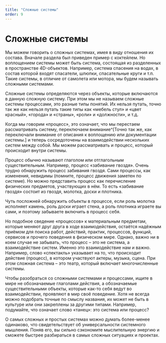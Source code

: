 ```yaml
---
title: "Сложные системы"
order: 9
---
```


# Сложные системы

Мы можем говорить о сложных системах, имея в виду отношения их состава. Вначале раздела был приведен пример с коктейлем. Но воплощением системы может быть система, состоящая из разделенных в пространстве 4D-объектов. Например, система спасения на водах, в состав которой входят спасатели, шлюпки, спасательные круги и т.п. Такие системы, в отличие от самолета или мотора, мы будем называть сложными системами.

Сложные системы определяются через объекты, которые включаются в данную сложную систему. При этом мы не называем сложные системы процессами, это разные типы понятий. Их нельзя путать, точно так же как нельзя путать такие типы как «мебель стул» и «цвет красный», «города» и «страны», «роли» и «должности», и т.д.

Когда мы говорим «процесс», это означает, что мы перестаем рассматривать систему, переключаем внимание^[Точно так же, как переключали внимание от описания к воплощению или документации системы.] и теперь сосредоточены на взаимодействии нескольких систем между собой. Мы можем рассматривать и процесс, который происходит внутри системы.

Процесс обычно называют глаголом или отглагольным существительным. Например, процесс «забивание гвоздя». Очень трудно обнаружить процесс забивания гвоздя. Сами процессы, как изменения, невидимы (помните, процесс движения заметен по системе). Но можно представить процесс как перечисление физических предметов, участвующих в нём. То есть «забивание гвоздя» состоит из гвоздя, молотка, доски и плотника.

Чуть посложней обнаружить объекты в процессе, если роль молотка исполняет камень, роль доски играет стена, а роль плотника играете вы сами, и поэтому забываете включить в процесс себя.

Но подобное сведение «процессов» к материальным предметам, которые меняют друг друга в ходе взаимодействия, остаётся надёжным приёмом для поиска работ, действий, практик, процессов, функций, сервисов и прочего поведения в физическом мире. Однако, важно ни в коем случае не забывать, что процесс – это не система, а взаимодействие систем. Именно это взаимодействие нам и важно. Например, слово «спектакль» указывает на то, что происходит действие (процесс), в котором участвуют актеры, музыка, сцена. При этом сложная система – это театр, который включает многочисленные системы.

Чтобы разобраться со сложными системами и процессами, ищите в мире не обозначаемые глаголами действия, а обозначаемые существительными объекты, которые как-то себя ведут во взаимодействии, проявляют в мир своё поведение. Хотя не всегда можно подобрать точные по смыслу названия, их может не быть в культуре или они закреплены за другими типами. Например, подумайте, что означает слово «танец»: это система или процесс?

О самых сложных и простых системах можно думать более-менее одинаково, что свидетельствует об универсальности системного мышления. Поняв его, вы сильно сэкономите мыслительную энергию и сможете быстрее разбираться в самых сложных ситуациях и проектах.